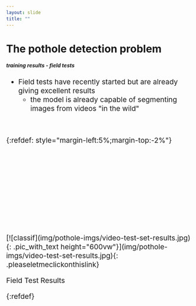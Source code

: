 ```yaml
---
layout: slide
title: ""
---
```


# The pothole detection problem
##### **training results - field tests**

<div markdown="1" style="font-size:2vw;ul{font-size:10vw};">

- Field tests have recently started but are already giving excellent results
	- the model is already capable of segmenting images from videos "in the wild"

<br>

{:refdef: style="margin-left:5%;margin-top:-2%"}
<div markdown="1" class="pic_with_text" style="float:left;left:25%;opacity:0;">
![classif](img/transparent-100x100.png){: .pic_with_text height="200vw"}
<div markdown="1" class="text_anim_over_pic"><p class="text_anim_over_pic_content">Transparent</p></div></div>
<div markdown="1" class="pic_with_text" style="float:left;left:25%;opacity:0;">
![classif](img/transparent-100x100.png){: .pic_with_text height="200vw"}
<div markdown="1" class="text_anim_over_pic"><p class="text_anim_over_pic_content">Transparent</p></div></div>

<div markdown="1" class="pic_with_text" style="float:left;left:25%;">
[![classif](img/pothole-imgs/video-test-set-results.jpg){: .pic_with_text height="600vw"}](img/pothole-imgs/video-test-set-results.jpg){: .pleaseletmeclickonthislink}
<div markdown="1" class="text_anim_over_pic"><p class="text_anim_over_pic_content">Field Test Results</p></div></div>
{:refdef}

<!--
</div>
<div markdown="1" class="pic_with_text" style="float:right;left:25%;top:500px">
![classif](img/pothole-imgs/training-and-data-aug.png){: .pic_with_text height="500vw" float="right" top="500px"}
</div>
-->

<!--
{:refdef: style="margin-left:5%;margin-top:-2%"}
<div markdown="1" class="pic_with_text" style="float:left;left:25%;opacity:0;">
![classif](img/transparent-100x100.png){: .pic_with_text height="120vw"}
<div markdown="1" class="text_anim_over_pic"><p class="text_anim_over_pic_content">Transparent</p></div></div>
<div markdown="1" class="pic_with_text" style="float:left;left:25%;opacity:0;">
![classif](img/transparent-100x100.png){: .pic_with_text height="120vw"}
<div markdown="1" class="text_anim_over_pic"><p class="text_anim_over_pic_content">Transparent</p></div></div>
<div markdown="1" class="pic_with_text" style="float:left;left:25%;opacity:0;">
![classif](img/transparent-100x100.png){: .pic_with_text height="120vw"}
<div markdown="1" class="text_anim_over_pic"><p class="text_anim_over_pic_content">Transparent</p></div></div>
<div markdown="1" class="pic_with_text" style="float:left;left:25%;opacity:0;">
![classif](img/transparent-100x100.png){: .pic_with_text height="120vw"}
<div markdown="1" class="text_anim_over_pic"><p class="text_anim_over_pic_content">Transparent</p></div></div>

<div markdown="1" class="pic_with_text" style="float:left;left:25%;">
![classif](img/pothole-imgs/training-and-data-aug.png){: .pic_with_text height="750vw" top="-50%"}
<div markdown="1" class="text_anim_over_pic"><p class="text_anim_over_pic_content">Data Augmentation</p></div></div>
{:refdef}
-->
